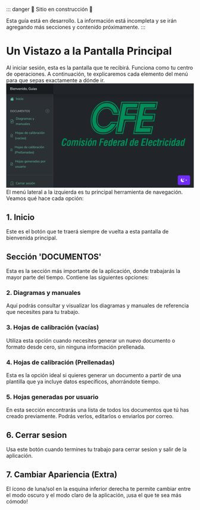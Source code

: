::: danger
🚧 Sitio en construcción 🚧

Esta guía está en desarrollo. La información está incompleta y se irán agregando más secciones y contenido próximamente.
:::
# Un Vistazo a la Pantalla Principal

Al iniciar sesión, esta es la pantalla que te recibirá. Funciona como tu centro de operaciones. A continuación, te explicaremos cada elemento del menú para que sepas exactamente a dónde ir. ![Panel principal](../public/img/panel_principal.png)
El menú lateral a la izquierda es tu principal herramienta de navegación. Veamos qué hace cada opción:

## 1. Inicio

Este es el botón que te traerá siempre de vuelta a esta pantalla de bienvenida principal.

## Sección 'DOCUMENTOS'

Esta es la sección más importante de la aplicación, donde trabajarás la mayor parte del tiempo. Contiene las siguientes opciones:

### 2. Diagramas y manuales

Aquí podrás consultar y visualizar los diagramas y manuales de referencia que necesites para tu trabajo.

### 3. Hojas de calibración (vacías)

Utiliza esta opción cuando necesites generar un nuevo documento o formato desde cero, sin ninguna información prellenada.

### 4. Hojas de calibración (Prellenadas)

Esta es la opción ideal si quieres generar un documento a partir de una plantilla que ya incluye datos específicos, ahorrándote tiempo.

### 5. Hojas generadas por usuario

En esta sección encontrarás una lista de todos los documentos que tú has creado previamente. Podrás verlos, editarlos o enviarlos por correo.

## 6. Cerrar sesion
 
Usa este botón cuando termines tu trabajo para cerrar sesion y salir de la aplicación. 

## 7. Cambiar Apariencia (Extra)

El ícono de luna/sol en la esquina inferior derecha te permite cambiar entre el modo oscuro y el modo claro de la aplicación, ¡usa el que te sea más cómodo!